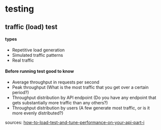 # testing

## traffic (load) test

#### types

* Repetitive load generation
* Simulated traffic patterns
* Real traffic

#### Before running test good to know

* Average throughput in requests per second
* Peak throughput (What is the most traffic that you get over a certain period?)
* Throughput distribution by API endpoint (Do you have any endpoint that gets substantially more traffic than any others?)
* Throughput distribution by users (A few generate most traffic, or is it more evenly distributed?)


sources:
[how-to-load-test-and-tune-performance-on-your-api-part-i](https://www.3scale.net/2015/04/how-to-load-test-and-tune-performance-on-your-api-part-i/)
